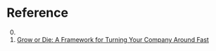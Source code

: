 # Reference

0. []()
0. [Grow or Die: A Framework for Turning Your Company Around Fast](https://future.com/grow-or-die-supergoals/)

